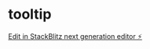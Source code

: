 # tooltip

[Edit in StackBlitz next generation editor ⚡️](https://stackblitz.com/~/github.com/hitabratanath/tooltip)
